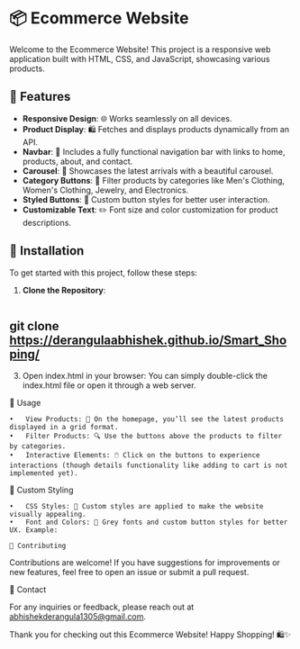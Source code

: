 # 📦 Ecommerce Website

Welcome to the Ecommerce Website! This project is a responsive web application built with HTML, CSS, and JavaScript, showcasing various products.

## 🚀 Features

- **Responsive Design**: 🌐 Works seamlessly on all devices.
- **Product Display**: 🛍️ Fetches and displays products dynamically from an API.
- **Navbar**: 🧭 Includes a fully functional navigation bar with links to home, products, about, and contact.
- **Carousel**: 🎠 Showcases the latest arrivals with a beautiful carousel.
- **Category Buttons**: 🔘 Filter products by categories like Men's Clothing, Women's Clothing, Jewelry, and Electronics.
- **Styled Buttons**: 🔲 Custom button styles for better user interaction.
- **Customizable Text**: ✏️ Font size and color customization for product descriptions.

## 🔧 Installation

To get started with this project, follow these steps:

1. **Clone the Repository**: 
   ```bash
## git clone https://derangulaabhishek.github.io/Smart_Shoping/

   3.	Open index.html in your browser: You can simply double-click the index.html file or open it through a web server.

📜 Usage

	•	View Products: 🛒 On the homepage, you’ll see the latest products displayed in a grid format.
	•	Filter Products: 🔍 Use the buttons above the products to filter by categories.
	•	Interactive Elements: 🖱️ Click on the buttons to experience interactions (though details functionality like adding to cart is not implemented yet).

🎨 Custom Styling

	•	CSS Styles: 🌈 Custom styles are applied to make the website visually appealing.
	•	Font and Colors: 🎨 Grey fonts and custom button styles for better UX. Example:

    🤝 Contributing

Contributions are welcome! If you have suggestions for improvements or new features, feel free to open an issue or submit a pull request.

📧 Contact

For any inquiries or feedback, please reach out at abhishekderangula1305@gmail.com.

Thank you for checking out this Ecommerce Website! Happy Shopping! 🛍️✨
